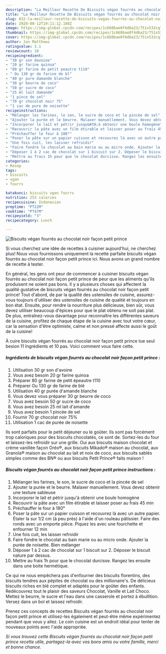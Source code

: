 ```yaml
---
description: "La Meilleur Recette De Biscuits végan fourrés au chocolat noir façon petit prince"
title: "La Meilleur Recette De Biscuits végan fourrés au chocolat noir façon petit prince"
slug: 832-la-meilleur-recette-de-biscuits-vegan-fourres-au-chocolat-noir-facon-petit-prince
date: 2020-08-12T19:11:12.108Z
image: https://img-global.cpcdn.com/recipes/1c660bae0f4d6a23/751x532cq70/biscuits-vegan-fourres-au-chocolat-noir-facon-petit-prince-photo-principale-de-la-recette.jpg
thumbnail: https://img-global.cpcdn.com/recipes/1c660bae0f4d6a23/751x532cq70/biscuits-vegan-fourres-au-chocolat-noir-facon-petit-prince-photo-principale-de-la-recette.jpg
cover: https://img-global.cpcdn.com/recipes/1c660bae0f4d6a23/751x532cq70/biscuits-vegan-fourres-au-chocolat-noir-facon-petit-prince-photo-principale-de-la-recette.jpg
author: Jon Matthews
ratingvalue: 3.1
reviewcount: 10
recipeingredient:
- "30 gr son davoine"
- "20 gr farine quinoa"
- "80 gr farine de petit peautre t110"
- " Ou 130 gr de farine de bl"
- "40 gr pure damande blanche"
- "30 gr beurre de coco"
- "50 gr sucre de coco"
- "25 ml lait damande"
- "1 pince de sel"
- "70 gr chocolat noir 75"
- "1 cac de pure de noisette"
recipeinstructions:
- "Mélanger les farines, le son, le sucre de coco et la pincée de sel"
- "Ajouter la purée et le beurre. Malaxer manuellement. Vous devez obtenir une texture sableuse"
- "Incorporer le lait et pétrir jusqu&#39;à obtenir une boule homogène"
- "Recouvrir la pâte avec un film étirable et laisser poser au frais 45 min"
- "Préchauffer le four à 180°"
- "Poser la pâte sur un papier cuisson et recouvrez là avec un autre papier. Étaler la sur 1/2 cm (à peu près) à l&#39;aide d&#39;un rouleau pâtissier. Faire des ronds avec un emporte pièce. Piquez les avec une fourchette et enfourner 12 min"
- "Une fois cuit, les laisser refroidir"
- "Faire fondre le chocolat au bain marie ou au micro onde. Ajouter la purée de noisette. Bien mélanger"
- "Déposer 1 à 2 cac de chocolat sur 1 biscuit sur 2. Déposer le biscuit nature par dessus."
- "Mettre au frais 1h pour que le chocolat durcisse. Rangez les ensuite dans une boite hermétique."
categories:
- Resep
tags:
- biscuits
- vgan
- fourrs

katakunci: biscuits vgan fourrs 
nutrition: 253 calories
recipecuisine: Indonesian
preptime: "PT22M"
cooktime: "PT47M"
recipeyield: "3"
recipecategory: Lunch

---
```



![Biscuits végan fourrés au chocolat noir façon petit prince](https://img-global.cpcdn.com/recipes/1c660bae0f4d6a23/751x532cq70/biscuits-vegan-fourres-au-chocolat-noir-facon-petit-prince-photo-principale-de-la-recette.jpg)

Si vous cherchez une idée de recettes à cuisiner aujourd'hui, ne cherchez plus! Nous vous fournissons uniquement la recette parfaite biscuits végan fourrés au chocolat noir façon petit prince ici. Nous avons un grand nombre de recette à tester.

En général, les gens ont peur de commencer à cuisiner biscuits végan fourrés au chocolat noir façon petit prince de peur que les aliments qu'ils produisent ne soient pas bons. Il y a plusieurs choses qui affectent la qualité gustative de biscuits végan fourrés au chocolat noir façon petit prince! Tout d'abord, de par la qualité des ustensiles de cuisine, assurez-vous toujours d'utiliser des ustensiles de cuisine de qualité et toujours en bon état. Ensuite, pour rendre la nourriture plus délicieuse, bien sûr, vous devez utiliser beaucoup d'épices pour que le plat obtenu ne soit pas plat. De plus, entraînez-vous davantage pour reconnaître les différentes saveurs de la cuisine, profitez de chaque étape de la cuisine avec tout votre cœur, car la sensation d'être optimiste, calme et non pressé affecte aussi le goût de la cuisine!

<!--inarticleads1-->

À cuire biscuits végan fourrés au chocolat noir façon petit prince tue seul besion 11 Ingrédients et 10 pas. Voici comment vous faire cette.

##### Ingrédients de biscuits végan fourrés au chocolat noir façon petit prince :

1. Utilisation 30 gr son d&#39;avoine
1. Vous avez besoin 20 gr farine quinoa
1. Préparer 80 gr farine de petit épeautre t110
1. Préparer  Ou 130 gr de farine de blé
1. Utilisation 40 gr purée d&#39;amande blanche
1. Vous devez vous préparer 30 gr beurre de coco
1. Vous avez besoin 50 gr sucre de coco
1. Vous avez besoin 25 ml lait d&#39;amande
1. Vous avez besoin 1 pincée de sel
1. Fournir 70 gr chocolat noir 75%
1. Utilisation 1 cac de purée de noisette


Ils sont parfaits pour le petit déjeuner ou le goûter. Ils sont pas forcément trop caloriques pour des biscuits chocolatés, ce sont de. Sortez-les du four et laissez-les refroidir sur une grille. Oui aux biscuits maison chocolat et crème vanillée façon Oréo®, aux biscuits Mikado® maison au chocolat, aux Granola® maison au chocolat au lait et noix de coco, aux biscuits sablés simples comme des BN® ou aux biscuits Petit Prince® faits maison ! 

<!--inarticleads2-->

##### Biscuits végan fourrés au chocolat noir façon petit prince instructions :

1. Mélanger les farines, le son, le sucre de coco et la pincée de sel
1. Ajouter la purée et le beurre. Malaxer manuellement. Vous devez obtenir une texture sableuse
1. Incorporer le lait et pétrir jusqu&#39;à obtenir une boule homogène
1. Recouvrir la pâte avec un film étirable et laisser poser au frais 45 min
1. Préchauffer le four à 180°
1. Poser la pâte sur un papier cuisson et recouvrez là avec un autre papier. Étaler la sur 1/2 cm (à peu près) à l&#39;aide d&#39;un rouleau pâtissier. Faire des ronds avec un emporte pièce. Piquez les avec une fourchette et enfourner 12 min
1. Une fois cuit, les laisser refroidir
1. Faire fondre le chocolat au bain marie ou au micro onde. Ajouter la purée de noisette. Bien mélanger
1. Déposer 1 à 2 cac de chocolat sur 1 biscuit sur 2. Déposer le biscuit nature par dessus.
1. Mettre au frais 1h pour que le chocolat durcisse. Rangez les ensuite dans une boite hermétique.


Ce qui ne nous empêchera pas d&#39;enfourner des biscuits florentins, des biscuits tendres aux pépites de chocolat ou des millionaire&#39;s. De délicieux biscuits riches en blé complet et adaptés pour le goûter des enfants. Redécouvrez tout le plaisir des saveurs Chocolat, Vanille et Lait Choco. Mettez le beurre, le sucre et l&#39;eau dans une casserole et portez à ébullition. Versez dans un bol et laissez refroidir. 

<!--inarticleads1-->

<p>
Prenez ces concepts de recettes Biscuits végan fourrés au chocolat noir façon petit prince et utilisez-les également et peut-être même expérimentez pendant que vous y allez. Le coin cuisine est un endroit idéal pour tenter de nouveaux points avec l'aide appropriée.
</p>

<p>
<i>Si vous trouvez cette Biscuits végan fourrés au chocolat noir façon petit prince recette utile, partagez-la avec vos bons amis ou votre famille, merci et bonne chance.</i>
</p>
